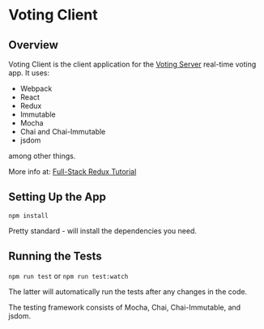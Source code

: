 # Voting Client

## Overview

Voting Client is the client application for the [Voting
Server](https://github.com/imwithsam/voting-server) real-time voting app. It
uses:

* Webpack
* React
* Redux
* Immutable
* Mocha
* Chai and Chai-Immutable
* jsdom

among other things.

More info at: [Full-Stack Redux
Tutorial](http://teropa.info/blog/2015/09/10/full-stack-redux-tutorial.html)

## Setting Up the App

`npm install`

Pretty standard - will install the dependencies you need.

## Running the Tests

`npm run test` or `npm run test:watch`

The latter will automatically run the tests after any changes in the code.

The testing framework consists of Mocha, Chai, Chai-Immutable, and jsdom.
